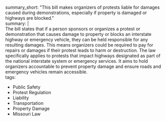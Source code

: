 summary_short: "This bill makes organizers of protests liable for damages caused during demonstrations, especially if property is damaged or highways are blocked."  
summary: |  
  The bill states that if a person sponsors or organizes a protest or demonstration that causes damage to property or blocks an interstate highway or emergency vehicle, they can be held responsible for any resulting damages. This means organizers could be required to pay for repairs or damages if their protest leads to harm or destruction. The law specifically applies to protests that impact highways designated as part of the national interstate system or emergency services. It aims to hold organizers accountable to prevent property damage and ensure roads and emergency vehicles remain accessible.  
tags:  
  - Public Safety  
  - Protest Regulation  
  - Liability  
  - Transportation  
  - Property Damage  
  - Missouri Law
